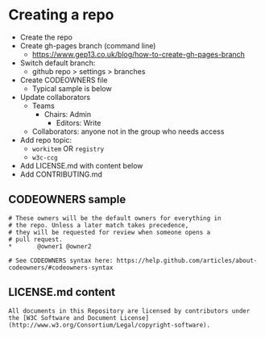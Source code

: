 
# Creating a repo

- Create the repo 
- Create gh-pages branch (command line)
  - https://www.gep13.co.uk/blog/how-to-create-gh-pages-branch
- Switch default branch:
  - github repo > settings > branches
- Create CODEOWNERS file
  - Typical sample is below
- Update collaborators
  - Teams
    - Chairs: Admin
		- Editors: Write
  - Collaborators: anyone not in the group who needs access
- Add repo topic: 
  - `workitem` OR `registry`
  - `w3c-ccg`
- Add LICENSE.md with content below
- Add CONTRIBUTING.md


## CODEOWNERS sample
```
# These owners will be the default owners for everything in
# the repo. Unless a later match takes precedence,
# they will be requested for review when someone opens a 
# pull request.
*       @owner1 @owner2

# See CODEOWNERS syntax here: https://help.github.com/articles/about-codeowners/#codeowners-syntax
```

## LICENSE.md content
```
All documents in this Repository are licensed by contributors under the [W3C Software and Document License](http://www.w3.org/Consortium/Legal/copyright-software).
```
